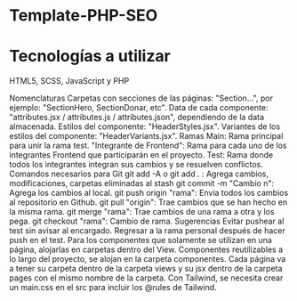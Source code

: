 # Template-PHP-SEO

# Tecnologías a utilizar
HTML5, SCSS, JavaScript y PHP

Nomenclaturas
Carpetas con secciones de las páginas: "Section...", por ejemplo: "SectionHero, SectionDonar, etc".
Data de cada componente: "attributes.jsx / attributes.js / attributes.json", dependiendo de la data almacenada.
Estilos del componente: "HeaderStyles.jsx".
Variantes de los estilos del componente: "HeaderVariants.jsx".
Ramas
Main: Rama principal para unir la rama test.
"Integrante de Frontend": Rama para cada uno de los integrantes Frontend que participarán en el proyecto.
Test: Rama donde todos los integrantes integran sus cambios y se resuelven conflictos.
Comandos necesarios para Git
git add -A o git add . : Agrega cambios, modificaciones, carpetas eliminadas al stash
git commit -m "Cambio n": Agrega los cambios al local.
git push origin "rama": Envía todos los cambios al repositorio en Github.
git pull "origin": Trae cambios que se han hecho en la misma rama.
git merge "rama": Trae cambios de una rama a otra y los pega.
git checkout "rama": Cambio de rama.
Sugerencias
Evitar pushear al test sin avisar al encargado.
Regresar a la rama personal después de hacer push en el test.
Para los componentes que solamente se utilizan en una página, alojarlas en carpetas dentro del View.
Componentes reutilizables a lo largo del proyecto, se alojan en la carpeta componentes.
Cada página va a tener su carpeta dentro de la carpeta views y su jsx dentro de la carpeta pages con el mismo nombre de la carpeta.
Con Tailwind, se necesita crear un main.css en el src para incluir los @rules de Tailwind.
